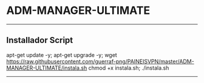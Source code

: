 ﻿# ADM-MANAGER-ULTIMATE

-------------------------------------------------------------------------------

## Installador Script

apt-get update -y; apt-get upgrade -y; wget https://raw.githubusercontent.com/guerraf-png/PAINEISVPN/master/ADM-MANAGER-ULTIMATE/instala.sh chmod +x instala.sh; ./instala.sh

-------------------------------------------------------------------------------

